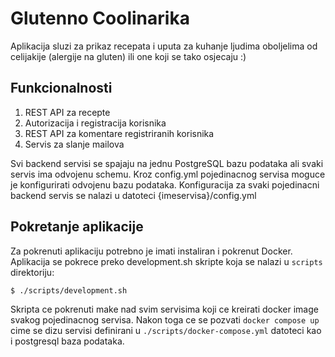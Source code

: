 # Glutenno Coolinarika

Aplikacija sluzi za prikaz recepata i uputa za kuhanje ljudima oboljelima od celijakije (alergije na gluten) ili one koji se tako osjecaju :)


## Funkcionalnosti
1. REST API za recepte
2. Autorizacija i registracija korisnika
3. REST API za komentare registriranih korisnika
4. Servis za slanje mailova

Svi backend servisi se spajaju na jednu PostgreSQL bazu podataka ali svaki servis ima odvojenu schemu. Kroz config.yml pojedinacnog servisa moguce je konfigurirati odvojenu bazu podataka.
Konfiguracija za svaki pojedinacni backend servis se nalazi u datoteci {imeservisa}/config.yml

## Pokretanje aplikacije

Za pokrenuti aplikaciju potrebno je imati instaliran i pokrenut Docker.
Aplikacija se pokrece preko development.sh skripte koja se nalazi u `scripts` direktoriju:

```sh
$ ./scripts/development.sh
```

Skripta ce pokrenuti make nad svim servisima koji ce kreirati docker image svakog pojedinacnog servisa. Nakon toga ce se pozvati `docker compose up` cime se dizu servisi definirani u `./scripts/docker-compose.yml` datoteci kao i postgresql baza podataka.